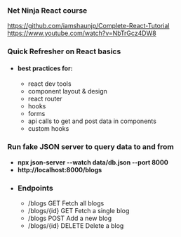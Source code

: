 ### Net Ninja React course

https://github.com/iamshaunjp/Complete-React-Tutorial
https://www.youtube.com/watch?v=NbTrGcz4DW8

### Quick Refresher on React basics

-   #### best practices for:
    -   react dev tools
    -   component layout & design
    -   react router
    -   hooks
    -   forms
    -   api calls to get and post data in components
    -   custom hooks

### Run fake JSON server to query data to and from

-   **npx json-server --watch data/db.json --port 8000**
-   **http://localhost:8000/blogs**
-   ### Endpoints
    -   /blogs GET Fetch all blogs
    -   /blogs/{id} GET Fetch a single blog
    -   /blogs POST Add a new blog
    -   /blogs/{id} DELETE Delete a blog
